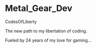 # Metal_Gear_Dev
CodesOfLiberty

The new path to my libertation of coding. 

Fueled by 24 years of my love for gaming...


